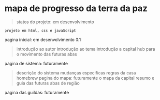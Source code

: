 <h1>mapa de progresso da terra da paz</h1>

> statos do projeto: em desenvolvimento

```
projeto em html, css e javaScript
```

pagina inicial: em desenvolvimento 0.1
> introdução ao autor
> introdução ao tema
> introdução a capital
> hub para o movimento das futuras abas

pagina de sistema: futuramente
> descrição do sistema
> mudanças especificas
> regras da casa
> homebrew
pagina do mapa: futuramente
> o mapa da capital
> resumo e guia das futuras abas de região

pagina das guildas: futuramente
>
